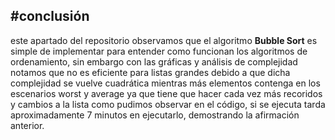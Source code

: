 #conclusión
---

este apartado del repositorio observamos que el algoritmo **Bubble Sort** es simple de implementar para entender como funcionan los algoritmos de ordenamiento, sin embargo con las gráficas y análisis de complejidad notamos que no es eficiente para listas grandes debido a que dicha complejidad se vuelve cuadrática mientras más elementos contenga en los escenarios worst y average ya que tiene que hacer cada vez más recoridos y cambios a la lista como pudimos observar en el código, si se ejecuta tarda aproximadamente 7 minutos en ejecutarlo, demostrando la afirmación anterior.